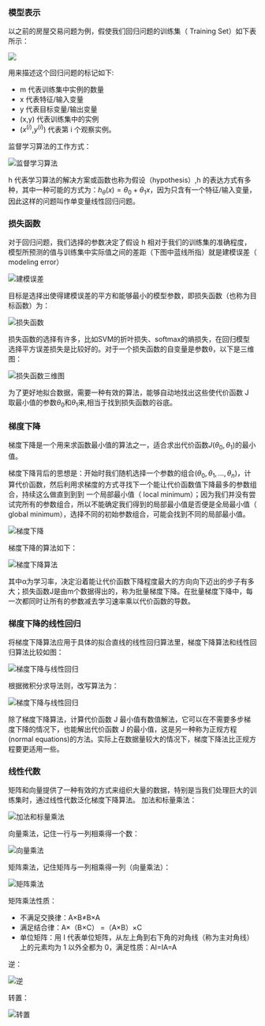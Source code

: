### 模型表示
以之前的房屋交易问题为例，假使我们回归问题的训练集（ Training Set）如下表所示：

![](image/2-1.png)

用来描述这个回归问题的标记如下:
- m 代表训练集中实例的数量
- x 代表特征/输入变量
- y 代表目标变量/输出变量
- (x,y) 代表训练集中的实例
- ($x^{(i)}$,$y^{(i)}$) 代表第 i 个观察实例。

监督学习算法的工作方式：

![监督学习算法](image/2-2.png)

h 代表学习算法的解决方案或函数也称为假设（hypothesis）,h
 的表达方式有多种，其中一种可能的方式为：$h_θ(x)=θ_0+θ_1 x$，因为只含有一个特征/输入变量，因此这样的问题叫作单变量线性回归问题。

### 损失函数
对于回归问题，我们选择的参数决定了假设 h 相对于我们的训练集的准确程度，模型所预测的值与训练集中实际值之间的差距（下图中蓝线所指）就是建模误差（ modeling error）

![建模误差](image/2-3.png)

目标是选择出使得建模误差的平方和能够最小的模型参数，即损失函数（也称为目标函数）为：

![损失函数](image/2-4.png)

损失函数的选择有许多，比如SVM的折叶损失、softmax的熵损失，在回归模型选择平方误差损失是比较好的。对于一个损失函数的自变量是参数θ，以下是三维图：

![损失函数三维图](image/2-5.png)

为了更好地拟合数据，需要一种有效的算法，能够自动地找出这些使代价函数 J 取最小值的参数$θ_0$和$θ_1$来,相当于找到损失函数的谷底。

### 梯度下降
梯度下降是一个用来求函数最小值的算法之一，适合求出代价函数$J(θ_0,θ_1)$的最小值。

梯度下降背后的思想是：开始时我们随机选择一个参数的组合$(θ_0,θ_1,...,θ_n)$，计算代价函数，然后利用求梯度的方式寻找下一个能让代价函数值下降最多的参数组合，持续这么做直到到到
一个局部最小值（ local minimum）；因为我们并没有尝试完所有的参数组合，所以不能确定我们得到的局部最小值是否便是全局最小值（ global minimum），选择不同的初始参数组合，可能会找到不同的局部最小值。

![梯度下降](image/2-6.png)

梯度下降的算法如下：

![梯度下降算法](image/2-7.png)

其中α为学习率，决定沿着能让代价函数下降程度最大的方向向下迈出的步子有多大；损失函数J是由m个数据得出的，称为批量梯度下降。在批量梯度下降中，每一次都同时让所有的参数减去学习速率乘以代价函数的导数。

### 梯度下降的线性回归
将梯度下降算法应用于具体的拟合直线的线性回归算法里，梯度下降算法和线性回归算法比较如图：

![梯度下降与线性回归](image/2-8.png)

根据微积分求导法则，改写算法为：

![梯度下降与线性回归](image/2-9.png)

除了梯度下降算法，计算代价函数 J 最小值有数值解法，它可以在不需要多步梯度下降的情况下，也能解出代价函数 J 的最小值，这是另一种称为正规方程(normal equations)的方法。实际上在数据量较大的情况下，梯度下降法比正规方程要更适用一些。

### 线性代数
矩阵和向量提供了一种有效的方式来组织大量的数据，特别是当我们处理巨大的训练集时，通过线性代数泛化梯度下降算法。
加法和标量乘法：

![加法和标量乘法](image/2-10.png)

向量乘法，记住一行与一列相乘得一个数：

![向量乘法](image/2-11.png)

矩阵乘法，记住矩阵与一列相乘得一列（向量乘法）：

![矩阵乘法](image/2-12.png)

矩阵乘法性质：
- 不满足交换律：A×B≠B×A
- 满足结合律：A×（B×C） =（A×B）×C
- 单位矩阵：用 I 代表单位矩阵，从左上角到右下角的对角线（称为主对角线）上的元素均为 1 以外全都为 0，满足性质：AI=IA=A

逆：

![逆](image/2-13.png)

转置：

![转置](image/2-14.png)

